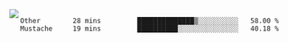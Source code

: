 

<a href="https://github.com/anuraghazra/github-readme-stats">
  <img align="left" src="https://github-readme-stats.vercel.app/api?username=kfly8&count_private=true&show_icons=true&theme=calm" />
</a>


<!--START_SECTION:waka-->
```text
Other        28 mins         ██████████████▒░░░░░░░░░░   58.00 % 
Mustache     19 mins         ██████████░░░░░░░░░░░░░░░   40.18 % 
```
<!--END_SECTION:waka-->
